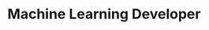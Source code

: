 ---
title: Machine Learning Developer
tag: Co-op
description: Joined the R&D team to incorporate AI recommendation systems into ChemDraw (millions of users).
img: Media/job_panels/PerkinElmerPanel.png
external_url: https://chemdrawdirect.perkinelmer.cloud/js/sample/index.html
---